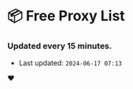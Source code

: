 # :package: Free Proxy List
### Updated every 15 minutes.

- Last updated: `2024-06-17 07:13`

:heart:
